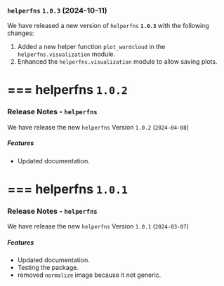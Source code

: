 ### `helperfns` **`1.0.3`** (2024-10-11)

We have released a new version of `helperfns` **`1.0.3`** with the following changes:

1. Added a new helper function `plot_wordcloud` in the `helperfns.visualization` module.
2. Enhanced the `helperfns.visualization` module to allow saving plots.

===
helperfns **`1.0.2`**
===

### Release Notes - `helperfns`

We have release the new `helperfns` Version `1.0.2` (`2024-04-08`)

##### Features

- Updated documentation.

===
helperfns **`1.0.1`**
===

### Release Notes - `helperfns`

We have release the new `helperfns` Version `1.0.1` (`2024-03-07`)

##### Features

- Updated documentation.
- Testing the package.
- removed `normalize` image because it not generic.
